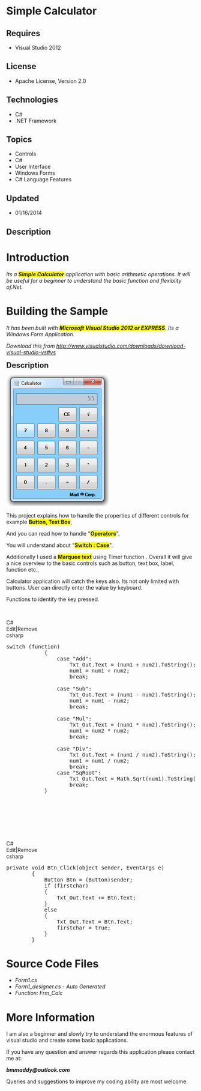 # Simple Calculator
## Requires
- Visual Studio 2012
## License
- Apache License, Version 2.0
## Technologies
- C#
- .NET Framework
## Topics
- Controls
- C#
- User Interface
- Windows Forms
- C# Language Features
## Updated
- 01/16/2014
## Description

<h1>Introduction</h1>
<p><em>Its a <span style="background-color:#ffff00"><strong>Simple Calculator</strong></span> application with basic arithmetic operations. It will be useful for a beginner to understand the basic function and flexiblity of.Net.</em></p>
<h1><span>Building the Sample</span></h1>
<p><em>It has been built with <span style="background-color:#ffff00"><strong>Microsoft Visual Studio 2012 or EXPRESS</strong></span>. Its a Windows Form Application.</em></p>
<p><em>Download this from&nbsp;<a href="http://www.visualstudio.com/downloads/download-visual-studio-vs#vs" target="_blank">http://www.visualstudio.com/downloads/download-visual-studio-vs#vs</a></em></p>
<p><span style="font-size:20px; font-weight:bold">Description</span></p>
<p><img id="107397" src="107397-calc.png" alt="" width="274" height="349"></p>
<p>This project explains how to handle the properties of different controls for example
<span style="background-color:#ffff00"><strong>Button, Text Box</strong></span>,</p>
<p>And you can read how to handle &quot;<strong><span style="background-color:#ffff00">Operators</span></strong>&quot;.</p>
<p>You will understand about &quot;<strong><span style="background-color:#ffff00">Switch : Case</span></strong>&quot;.</p>
<p>Additionally I used a <strong><span style="background-color:#ffff00">Marquee text</span></strong> using Timer function . Overall it will give a nice overview to the basic controls such as button, text box, label, function etc.,</p>
<p>Calculator application will catch the keys also. Its not only limited with buttons. User can directly enter the value by keyboard.</p>
<p>Functions to identify the key pressed. &nbsp;</p>
<p>&nbsp;</p>
<div class="scriptcode">
<div class="pluginEditHolder" pluginCommand="mceScriptCode">
<div class="title"><span>C#</span></div>
<div class="pluginLinkHolder"><span class="pluginEditHolderLink">Edit</span>|<span class="pluginRemoveHolderLink">Remove</span></div>
<span class="hidden">csharp</span>

<div class="preview">
<pre class="csharp"><span class="cs__keyword">switch</span>&nbsp;(function)&nbsp;
&nbsp;&nbsp;&nbsp;&nbsp;&nbsp;&nbsp;&nbsp;&nbsp;&nbsp;&nbsp;&nbsp;&nbsp;{&nbsp;
&nbsp;&nbsp;&nbsp;&nbsp;&nbsp;&nbsp;&nbsp;&nbsp;&nbsp;&nbsp;&nbsp;&nbsp;&nbsp;&nbsp;&nbsp;&nbsp;<span class="cs__keyword">case</span>&nbsp;<span class="cs__string">&quot;Add&quot;</span>:&nbsp;
&nbsp;&nbsp;&nbsp;&nbsp;&nbsp;&nbsp;&nbsp;&nbsp;&nbsp;&nbsp;&nbsp;&nbsp;&nbsp;&nbsp;&nbsp;&nbsp;&nbsp;&nbsp;&nbsp;&nbsp;Txt_Out.Text&nbsp;=&nbsp;(num1&nbsp;&#43;&nbsp;num2).ToString();&nbsp;
&nbsp;&nbsp;&nbsp;&nbsp;&nbsp;&nbsp;&nbsp;&nbsp;&nbsp;&nbsp;&nbsp;&nbsp;&nbsp;&nbsp;&nbsp;&nbsp;&nbsp;&nbsp;&nbsp;&nbsp;num1&nbsp;=&nbsp;num1&nbsp;&#43;&nbsp;num2;&nbsp;
&nbsp;&nbsp;&nbsp;&nbsp;&nbsp;&nbsp;&nbsp;&nbsp;&nbsp;&nbsp;&nbsp;&nbsp;&nbsp;&nbsp;&nbsp;&nbsp;&nbsp;&nbsp;&nbsp;&nbsp;<span class="cs__keyword">break</span>;&nbsp;
&nbsp;
&nbsp;&nbsp;&nbsp;&nbsp;&nbsp;&nbsp;&nbsp;&nbsp;&nbsp;&nbsp;&nbsp;&nbsp;&nbsp;&nbsp;&nbsp;&nbsp;<span class="cs__keyword">case</span>&nbsp;<span class="cs__string">&quot;Sub&quot;</span>:&nbsp;
&nbsp;&nbsp;&nbsp;&nbsp;&nbsp;&nbsp;&nbsp;&nbsp;&nbsp;&nbsp;&nbsp;&nbsp;&nbsp;&nbsp;&nbsp;&nbsp;&nbsp;&nbsp;&nbsp;&nbsp;Txt_Out.Text&nbsp;=&nbsp;(num1&nbsp;-&nbsp;num2).ToString();&nbsp;
&nbsp;&nbsp;&nbsp;&nbsp;&nbsp;&nbsp;&nbsp;&nbsp;&nbsp;&nbsp;&nbsp;&nbsp;&nbsp;&nbsp;&nbsp;&nbsp;&nbsp;&nbsp;&nbsp;&nbsp;num1&nbsp;=&nbsp;num1&nbsp;-&nbsp;num2;&nbsp;
&nbsp;&nbsp;&nbsp;&nbsp;&nbsp;&nbsp;&nbsp;&nbsp;&nbsp;&nbsp;&nbsp;&nbsp;&nbsp;&nbsp;&nbsp;&nbsp;&nbsp;&nbsp;&nbsp;&nbsp;<span class="cs__keyword">break</span>;&nbsp;
&nbsp;
&nbsp;&nbsp;&nbsp;&nbsp;&nbsp;&nbsp;&nbsp;&nbsp;&nbsp;&nbsp;&nbsp;&nbsp;&nbsp;&nbsp;&nbsp;&nbsp;<span class="cs__keyword">case</span>&nbsp;<span class="cs__string">&quot;Mul&quot;</span>:&nbsp;
&nbsp;&nbsp;&nbsp;&nbsp;&nbsp;&nbsp;&nbsp;&nbsp;&nbsp;&nbsp;&nbsp;&nbsp;&nbsp;&nbsp;&nbsp;&nbsp;&nbsp;&nbsp;&nbsp;&nbsp;Txt_Out.Text&nbsp;=&nbsp;(num1&nbsp;*&nbsp;num2).ToString();&nbsp;
&nbsp;&nbsp;&nbsp;&nbsp;&nbsp;&nbsp;&nbsp;&nbsp;&nbsp;&nbsp;&nbsp;&nbsp;&nbsp;&nbsp;&nbsp;&nbsp;&nbsp;&nbsp;&nbsp;&nbsp;num1&nbsp;=&nbsp;num2&nbsp;*&nbsp;num2;&nbsp;
&nbsp;&nbsp;&nbsp;&nbsp;&nbsp;&nbsp;&nbsp;&nbsp;&nbsp;&nbsp;&nbsp;&nbsp;&nbsp;&nbsp;&nbsp;&nbsp;&nbsp;&nbsp;&nbsp;&nbsp;<span class="cs__keyword">break</span>;&nbsp;
&nbsp;
&nbsp;&nbsp;&nbsp;&nbsp;&nbsp;&nbsp;&nbsp;&nbsp;&nbsp;&nbsp;&nbsp;&nbsp;&nbsp;&nbsp;&nbsp;&nbsp;<span class="cs__keyword">case</span>&nbsp;<span class="cs__string">&quot;Div&quot;</span>:&nbsp;
&nbsp;&nbsp;&nbsp;&nbsp;&nbsp;&nbsp;&nbsp;&nbsp;&nbsp;&nbsp;&nbsp;&nbsp;&nbsp;&nbsp;&nbsp;&nbsp;&nbsp;&nbsp;&nbsp;&nbsp;Txt_Out.Text&nbsp;=&nbsp;(num1&nbsp;/&nbsp;num2).ToString();&nbsp;
&nbsp;&nbsp;&nbsp;&nbsp;&nbsp;&nbsp;&nbsp;&nbsp;&nbsp;&nbsp;&nbsp;&nbsp;&nbsp;&nbsp;&nbsp;&nbsp;&nbsp;&nbsp;&nbsp;&nbsp;num1&nbsp;=&nbsp;num1&nbsp;/&nbsp;num2;&nbsp;
&nbsp;&nbsp;&nbsp;&nbsp;&nbsp;&nbsp;&nbsp;&nbsp;&nbsp;&nbsp;&nbsp;&nbsp;&nbsp;&nbsp;&nbsp;&nbsp;&nbsp;&nbsp;&nbsp;&nbsp;<span class="cs__keyword">break</span>;&nbsp;
&nbsp;&nbsp;&nbsp;&nbsp;&nbsp;&nbsp;&nbsp;&nbsp;&nbsp;&nbsp;&nbsp;&nbsp;&nbsp;&nbsp;&nbsp;&nbsp;<span class="cs__keyword">case</span>&nbsp;<span class="cs__string">&quot;SqRoot&quot;</span>:&nbsp;
&nbsp;&nbsp;&nbsp;&nbsp;&nbsp;&nbsp;&nbsp;&nbsp;&nbsp;&nbsp;&nbsp;&nbsp;&nbsp;&nbsp;&nbsp;&nbsp;&nbsp;&nbsp;&nbsp;&nbsp;Txt_Out.Text&nbsp;=&nbsp;Math.Sqrt(num1).ToString();&nbsp;
&nbsp;&nbsp;&nbsp;&nbsp;&nbsp;&nbsp;&nbsp;&nbsp;&nbsp;&nbsp;&nbsp;&nbsp;&nbsp;&nbsp;&nbsp;&nbsp;&nbsp;&nbsp;&nbsp;&nbsp;<span class="cs__keyword">break</span>;&nbsp;
&nbsp;&nbsp;&nbsp;&nbsp;&nbsp;&nbsp;&nbsp;&nbsp;&nbsp;&nbsp;&nbsp;&nbsp;}</pre>
</div>
</div>
</div>
<div class="endscriptcode">&nbsp;</div>
&nbsp;
<p>&nbsp;</p>
<p>&nbsp;</p>
<div class="scriptcode">
<div class="pluginEditHolder" pluginCommand="mceScriptCode">
<div class="title"><span>C#</span></div>
<div class="pluginLinkHolder"><span class="pluginEditHolderLink">Edit</span>|<span class="pluginRemoveHolderLink">Remove</span></div>
<span class="hidden">csharp</span>

<div class="preview">
<pre class="csharp"><span class="cs__keyword">private</span>&nbsp;<span class="cs__keyword">void</span>&nbsp;Btn_Click(<span class="cs__keyword">object</span>&nbsp;sender,&nbsp;EventArgs&nbsp;e)&nbsp;
&nbsp;&nbsp;&nbsp;&nbsp;&nbsp;&nbsp;&nbsp;&nbsp;{&nbsp;
&nbsp;&nbsp;&nbsp;&nbsp;&nbsp;&nbsp;&nbsp;&nbsp;&nbsp;&nbsp;&nbsp;&nbsp;Button&nbsp;Btn&nbsp;=&nbsp;(Button)sender;&nbsp;
&nbsp;&nbsp;&nbsp;&nbsp;&nbsp;&nbsp;&nbsp;&nbsp;&nbsp;&nbsp;&nbsp;&nbsp;<span class="cs__keyword">if</span>&nbsp;(firstchar)&nbsp;
&nbsp;&nbsp;&nbsp;&nbsp;&nbsp;&nbsp;&nbsp;&nbsp;&nbsp;&nbsp;&nbsp;&nbsp;{&nbsp;
&nbsp;&nbsp;&nbsp;&nbsp;&nbsp;&nbsp;&nbsp;&nbsp;&nbsp;&nbsp;&nbsp;&nbsp;&nbsp;&nbsp;&nbsp;&nbsp;Txt_Out.Text&nbsp;&#43;=&nbsp;Btn.Text;&nbsp;
&nbsp;&nbsp;&nbsp;&nbsp;&nbsp;&nbsp;&nbsp;&nbsp;&nbsp;&nbsp;&nbsp;&nbsp;}&nbsp;
&nbsp;&nbsp;&nbsp;&nbsp;&nbsp;&nbsp;&nbsp;&nbsp;&nbsp;&nbsp;&nbsp;&nbsp;<span class="cs__keyword">else</span>&nbsp;
&nbsp;&nbsp;&nbsp;&nbsp;&nbsp;&nbsp;&nbsp;&nbsp;&nbsp;&nbsp;&nbsp;&nbsp;{&nbsp;
&nbsp;&nbsp;&nbsp;&nbsp;&nbsp;&nbsp;&nbsp;&nbsp;&nbsp;&nbsp;&nbsp;&nbsp;&nbsp;&nbsp;&nbsp;&nbsp;Txt_Out.Text&nbsp;=&nbsp;Btn.Text;&nbsp;
&nbsp;&nbsp;&nbsp;&nbsp;&nbsp;&nbsp;&nbsp;&nbsp;&nbsp;&nbsp;&nbsp;&nbsp;&nbsp;&nbsp;&nbsp;&nbsp;firstchar&nbsp;=&nbsp;<span class="cs__keyword">true</span>;&nbsp;
&nbsp;&nbsp;&nbsp;&nbsp;&nbsp;&nbsp;&nbsp;&nbsp;&nbsp;&nbsp;&nbsp;&nbsp;}&nbsp;
&nbsp;&nbsp;&nbsp;&nbsp;&nbsp;&nbsp;&nbsp;&nbsp;}&nbsp;
</pre>
</div>
</div>
</div>
<h1><span>Source Code Files</span></h1>
<ul>
<li><em>Form1.cs</em> </li><li><em>Form1_designer.cs - Auto Generated</em> </li><li><em>Function: Frm_Calc&nbsp;</em> </li></ul>
<h1>More Information</h1>
<p>I am also a beginner and slowly try to understand the enormous features of visual studio and create some basic applications.</p>
<p>If you have any question and answer regards this application please contact me at:</p>
<p><strong><em>bmmaddy@outlook.com</em></strong></p>
<p>Queries and suggestions to improve my coding ability are most welcome.</p>
<p><em><br>
</em></p>
